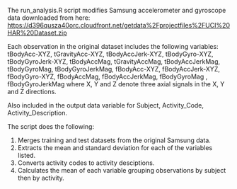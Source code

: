 The run_analysis.R script modifies Samsung accelerometer and gyroscope data downloaded from here:
https://d396qusza40orc.cloudfront.net/getdata%2Fprojectfiles%2FUCI%20HAR%20Dataset.zip 

Each observation in the original dataset includes the following variables:
tBodyAcc-XYZ, 
tGravityAcc-XYZ, 
tBodyAccJerk-XYZ, 
tBodyGyro-XYZ, 
tBodyGyroJerk-XYZ, 
tBodyAccMag, 
tGravityAccMag, 
tBodyAccJerkMag, 
tBodyGyroMag, 
tBodyGyroJerkMag, 
fBodyAcc-XYZ, 
fBodyAccJerk-XYZ, 
fBodyGyro-XYZ, 
fBodyAccMag, 
fBodyAccJerkMag, 
fBodyGyroMag ,
fBodyGyroJerkMag 
where X, Y and Z denote three axial signals in the X, Y and Z directions.

Also included in the output data variable for
Subject, 
Activity_Code, 
Activity_Description.

The script does the following:
1) Merges training and test datasets from the original Samsung data.
2) Extracts the mean and standard deviation for each of the variables listed.
3) Converts activity codes to activity desciptions.
4) Calculates the mean of each variable grouping observations by subject then by activity.
